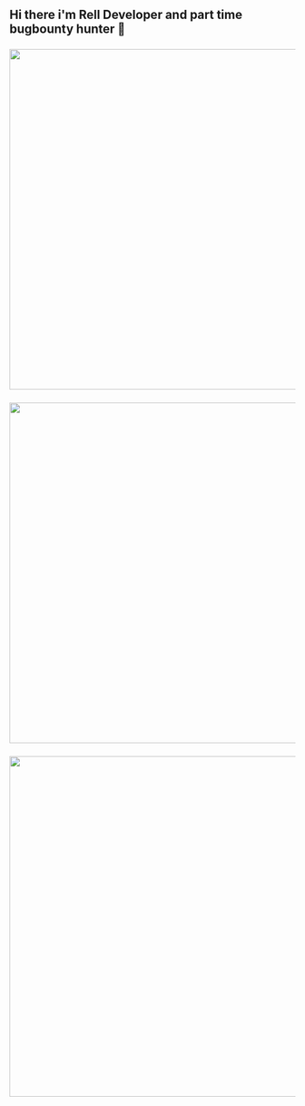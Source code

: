 ## Hi there i'm  Rell Developer and part time bugbounty hunter 👋



###

<div align="center">
  <img height="600" src="https://media1.tenor.com/m/VrzXhtoSwcsAAAAd/hacker-typing.gif"  />
</div>

###
<div align="center">   <img height="600" src="https://cdn.theatlantic.com/thumbor/LhTuK2YFBzf40fWKHNZOuoxC-xE=/0x0:2000x1125/1440x810/media/img/2020/09/23/webart_pepe/original.gif"  /> </div>


###

<div align="center">
  <img height="600" src="https://images.squarespace-cdn.com/content/v1/573f6dc3e707eb889465cb29/1476205165689-98WV7AY76DS0VY53X3RG/image-asset.gif"  />
</div>

###
